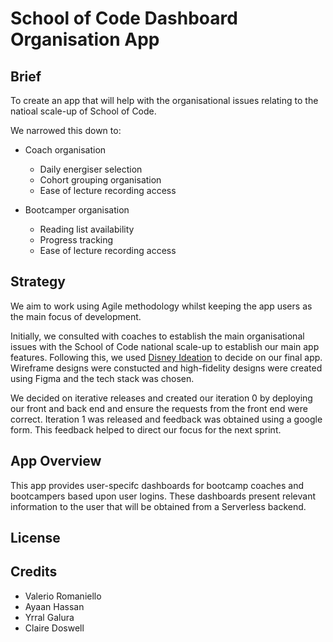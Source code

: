 # School of Code Dashboard Organisation App

## Brief

To create an app that will help with the organisational issues relating to the natioal scale-up of School of Code.

We narrowed this down to:

- Coach organisation

  - Daily energiser selection
  - Cohort grouping organisation
  - Ease of lecture recording access

- Bootcamper organisation
  - Reading list availability
  - Progress tracking
  - Ease of lecture recording access

## Strategy

We aim to work using Agile methodology whilst keeping the app users as the main focus of development.

Initially, we consulted with coaches to establish the main organisational issues with the School of Code national scale-up to establish our main app features. Following this, we used [Disney Ideation](https://www.designorate.com/disneys-creative-strategy/) to decide on our final app. Wireframe designs were constucted and high-fidelity designs were created using Figma and the tech stack was chosen.

We decided on iterative releases and created our iteration 0 by deploying our front and back end and ensure the requests from the front end were correct. Iteration 1 was released and feedback was obtained using a google form. This feedback helped to direct our focus for the next sprint.

## App Overview

This app provides user-specifc dashboards for bootcamp coaches and bootcampers based upon user logins. These dashboards present relevant information to the user that will be obtained from a Serverless backend.

## License

## Credits

- Valerio Romaniello
- Ayaan Hassan
- Yrral Galura
- Claire Doswell
